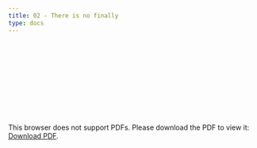 ```yaml
---
title: 02 - There is no finally
type: docs
---
```


<object data="/episode02.pdf" type="application/pdf" width="700px" height="700px">
    <embed src="/episode02.pdf">
        <p>This browser does not support PDFs. Please download the PDF to view it: <a href="/episode02.pdf">Download PDF</a>.</p>
    </embed>
</object>
